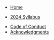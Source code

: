<!-- docs/_sidebar.md -->

- [Home](/)
<!-- - [Apply](apply.md "Apply") -->
- [2024 Syllabus](2024/README.md)
<!-- - [2023 Syllabus](2023/ "2023") -->
<!-- - [Resources](resources.md "Resources") -->
- [Code of Conduct](code-of-conduct.md "Code of Conduct")
- [Acknowledgments](acknowledgments "Acknowledgements")

